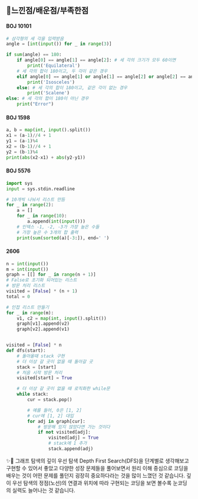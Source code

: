 ## :sparkler:느낀점/배운점/부족한점



#### BOJ 10101

```python
# 삼각형의 세 각을 입력받음
angle = [int(input()) for _ in range(3)]

if sum(angle) == 180:
    if angle[0] == angle[1] == angle[2]: # 세 각의 크기가 모두 60이면
        print('Equilateral')
    # 세 각의 합이 180이고, 두 각이 같은 경우
    elif angle[0] == angle[1] or angle[1] == angle[2] or angle[2] == angle[0]:
        print('Isosceles')
    else: # 세 각의 합이 180이고, 같은 각이 없는 경우
        print('Scalene')
else: # 세 각의 합이 180이 아닌 경우
    print("Error")

```





#### BOJ 1598

```python
a, b = map(int, input().split())
x1 = (a-1)//4 + 1
y1 = (a-1)%4
x2 = (b-1)//4 + 1
y2 = (b-1)%4
print(abs(x2-x1) + abs(y2-y1))
```





#### BOJ 5576

```python
import sys
input = sys.stdin.readline

# 10개씩 나눠서 리스트 만듬
for _ in range(2):
    a = []
    for _ in range(10):
        a.append(int(input()))
    # 인덱스 -1, -2, -3가 가장 높은 수들
    # 가장 높은 수 3개의 합 출력
    print(sum(sorted(a)[-3:]), end=' ')
```





#### 2606

```python
n = int(input())
m = int(input())
graph = [[] for _ in range(n + 1)]
# False로 초기화 되어있는 리스트
# 방문 처리 리스트
visited = [False] * (n + 1)
total = 0

# 인접 리스트 만들기
for _ in range(m):
    v1, c2 = map(int, input().split())
    graph[v1].append(v2)
    graph[v2].append(v1)


visited = [False] * n
def dfs(start):
    # 돌아올때 stack 구현
    # 더 이상 갈 곳이 없을 때 돌아갈 곳
    stack = [start]
    # 처음 시작 방문 처리
    visited[start] = True

    # 더 이상 갈 곳이 없을 때 로직화한 while문
    while stack:
        cur = stack.pop()

        # 예를 들어, 0은 [1, 2]
        # cur에 [1, 2] 대입
        for adj in graph[cur]:
            # 방문해 있지 않았다면 가는 것이다
            if not visited[adj]:
                visited[adj] = True
                # stack에 1 추가
                stack.append(adj)


```





:sparkles::rocket: 그래프 탐색의 깊이 우선 탐색 Depth First Search(DFS)을 단계별로 생각해보고 구현할 수 있어서 좋았고 다양한 성장 문제들을 풀어보면서 원리 이해 중심으로 코딩을 배우는 것이 어떤 문제를 풀던지 굉장히 중요하다라는 것을 많이 느꼈던 것 같습니다. 깊이 우선 탐색의 정점(노선)의 연결과 위치에 따라 구현되는 코딩을 보면 볼수록 눈코딩의 실력도 늘어나는 것 같습니다. 